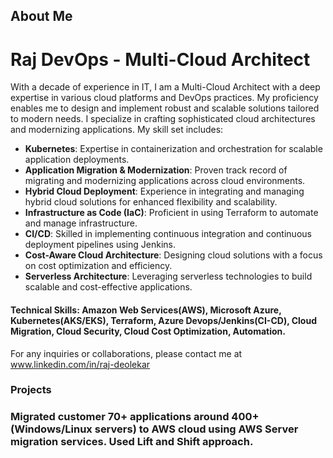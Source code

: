
## About Me
# Raj DevOps - Multi-Cloud Architect

With a decade of experience in IT, I am a Multi-Cloud Architect with a deep expertise in various cloud platforms and DevOps practices. My proficiency enables me to design and implement robust and scalable solutions tailored to modern needs. I specialize in crafting sophisticated cloud architectures and modernizing applications. My skill set includes:

- **Kubernetes**:                            Expertise in containerization and orchestration for scalable application deployments.
- **Application Migration & Modernization**: Proven track record of migrating and modernizing applications across cloud environments.
- **Hybrid Cloud Deployment**:               Experience in integrating and managing hybrid cloud solutions for enhanced flexibility and scalability.
- **Infrastructure as Code (IaC)**:          Proficient in using Terraform to automate and manage infrastructure.
- **CI/CD**:                                 Skilled in implementing continuous integration and continuous deployment pipelines using Jenkins.
- **Cost-Aware Cloud Architecture**:         Designing cloud solutions with a focus on cost optimization and efficiency.
- **Serverless Architecture**:               Leveraging serverless technologies to build scalable and cost-effective applications.

#### Technical Skills: Amazon Web Services(AWS), Microsoft Azure, Kubernetes(AKS/EKS), Terraform, Azure Devops/Jenkins(CI-CD), Cloud Migration, Cloud Security, Cloud Cost Optimization, Automation.

For any inquiries or collaborations, please contact me at www.linkedin.com/in/raj-deolekar

### Projects
### Migrated customer 70+ applications around 400+ (Windows/Linux servers) to AWS cloud using AWS Server migration services. Used Lift and Shift approach.
